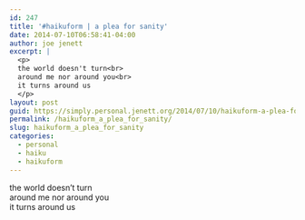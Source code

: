 ```yaml
---
id: 247
title: '#haikuform | a plea for sanity'
date: 2014-07-10T06:58:41-04:00
author: joe jenett
excerpt: |
  <p>
  the world doesn't turn<br>
  around me nor around you<br>
  it turns around us
  </p>
layout: post
guid: https://simply.personal.jenett.org/2014/07/10/haikuform-a-plea-for-sanity/
permalink: /haikuform_a_plea_for_sanity/
slug: haikuform_a_plea_for_sanity
categories:
  - personal
  - haiku
  - haikuform
---
```

the world doesn’t turn  
around me nor around you  
it turns around us
